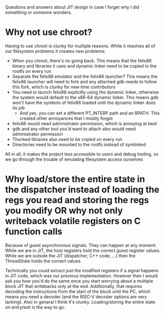 Questions and answers about JIT design in case I forget why I did something or someone wonders.

# Why not use chroot?
Having to use chroot is clunky for multiple reasons. While it resolves all of our filesystem problems it creates new problems:
- When you chroot, there's no going back. This means that the felix86 binary and libraries it uses and dynamic linker need to be copied to the rootfs on every run
- Separate the felix86 emulator and the felix86 launcher? This means the felix86 launcher will need to fork and any attached gdb needs to follow this fork, which is clunky for new time contributors
- You need to launch felix86 explicitly using the dynamic linker, otherwise the system would default to the x86-64 dynamic linker. This means gdb won't have the symbols of felix86 loaded until the dynamic linker does its job
  - And yes, you can set a different PT_INTERP path and an RPATH. This created other annoyances that I mostly forgot
- felix86 would need administrator permission, which is annoying at best
- gdb and any other tool you'd want to attach also would need administrator permission
- Thunked libraries also need to be copied on every run
- Directories need to be mounted to the rootfs instead of symlinked

All in all, it makes the project less accessible to users and debug tooling, so we go through the trouble of emulating filesystem access ourselves

# Why load/store the entire state in the dispatcher instead of loading the regs you read and storing the regs you modify OR why not only writeback volatile registers on C function calls
Because of guest asynchronous signals. They can happen at any moment. While we are in JIT, the host registers hold the correct guest register values. While we are outside the JIT (dispatcher, C++ code, ...) then the ThreadState holds the correct values.

Technically you could extract just the modified registers if a signal happens in JIT code, which was our previous implementation. However then I would ask you how you'd do the same once you start worrying about a multiple block JIT that writebacks only at the end. Additionally, that requires decoding the instructions from the start of the block until the PC, which means you need a decoder (and the RISC-V decoder options are very lacking). Also in general I think it's clunky. Loading/storing the entire state on entry/exit is the way to go.
